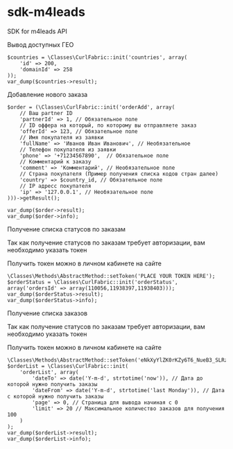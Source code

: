 # sdk-m4leads
SDK for m4leads API

Вывод доступных ГЕО
```
$countries = \Classes\CurlFabric::init('countries', array(
    'id' => 200,
    'domainId' => 258
));
var_dump($countries->result);
```
Добавление нового заказа
```
$order = (\Classes\CurlFabric::init('orderAdd', array(
    // Ваш partner ID
    'partnerId' => 1, // Обязательное поле
    // ID оффера на который, по которому вы отправляете заказ
    'offerId' => 123, // Обязательное поле
    // Имя покупателя из заявки
    'fullName' => 'Иванов Иван Иванович', // Необязательное
    // Телефон покупателя из заявки
    'phone' => '+71234567890',  // Обязательное поле
    // Комментарий к заказу
    'comment' => 'Комментарий', // Необязательное поле
    // Страна покупателя (Пример получения списка кодов стран далее)
    'country' => $country_id, // Обязательное поле
    // IP адресс покупателя
    'ip' => '127.0.0.1', // Необязательное поле
)))->getResult();

var_dump($order->result);
var_dump($order->info);
```
Получение списка статусов по заказам

Так как получение статусов по заказам требует авторизации, вам необходимо указать токен

Получить токен можно в личном кабинете на сайте
```
\Classes\Methods\AbstractMethod::setToken('PLACE YOUR TOKEN HERE');
$orderStatus = \Classes\CurlFabric::init('orderStatus', array('ordersId' => array(110056,11938397,11938403)));
var_dump($orderStatus->result);
var_dump($orderStatus->info);
```
Получение списка заказов

 Так как получение статусов по заказам требует авторизации, вам необходимо указать токен

 Получить токен можно в личном кабинете на сайте
```
\Classes\Methods\AbstractMethod::setToken('eNkXyYlZK0rKZy6T6_NueB3_SLRz3Ufz');
$orderList = \Classes\CurlFabric::init(
    'orderList', array(
        'dateTo' => date('Y-m-d', strtotime('now')), // Дата до которой нужно получить заказы
        'dateFrom' => date('Y-m-d', strtotime('last Monday')), // Дата с которой нужно получить заказы
        'page' => 0, // Страница для вывода начиная с 0
        'limit' => 20 // Максимальное количество заказов для получения 100
    )
);
var_dump($orderList->result);
var_dump($orderList->info);
```